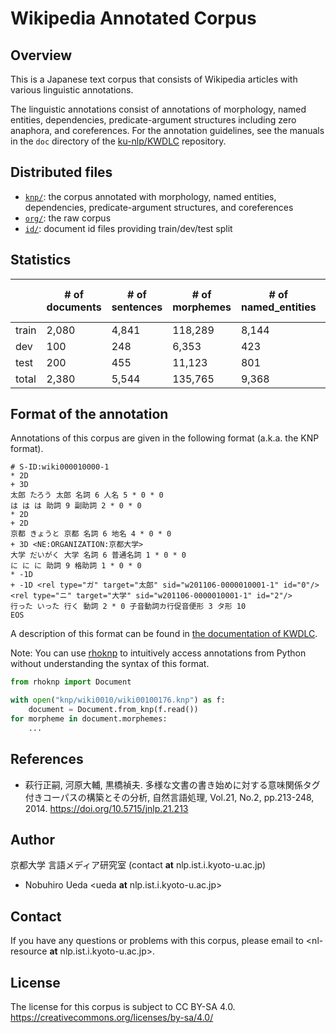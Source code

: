 # Wikipedia Annotated Corpus

## Overview

This is a Japanese text corpus that consists of Wikipedia articles with various linguistic annotations.

The linguistic annotations consist of annotations of morphology, named entities, dependencies, predicate-argument
structures including zero anaphora, and coreferences.
For the annotation guidelines, see the manuals in the `doc` directory of
the [ku-nlp/KWDLC](https://github.com/ku-nlp/KWDLC) repository.

## Distributed files

- [`knp/`](./knp): the corpus annotated with morphology, named entities, dependencies, predicate-argument structures,
  and coreferences
- [`org/`](./org): the raw corpus
- [`id/`](./id): document id files providing train/dev/test split

## Statistics

|       | # of documents | # of sentences | # of morphemes | # of named_entities | # of predicates | # of coreferring mentions |
|-------|----------------|----------------|----------------|---------------------|-----------------|---------------------------|
| train | 2,080          | 4,841          | 118,289        | 8,144               | 32,034          | 26,852                    |
| dev   | 100            | 248            | 6,353          | 423                 | 1,702           | 1,435                     |
| test  | 200            | 455            | 11,123         | 801                 | 2,875           | 2,533                     |
| total | 2,380          | 5,544          | 135,765        | 9,368               | 36,611          | 30,820                    |

## Format of the annotation

Annotations of this corpus are given in the following format (a.k.a. the KNP format).

```text
# S-ID:wiki000010000-1
* 2D
+ 3D
太郎 たろう 太郎 名詞 6 人名 5 * 0 * 0
は は は 助詞 9 副助詞 2 * 0 * 0
* 2D
+ 2D
京都 きょうと 京都 名詞 6 地名 4 * 0 * 0
+ 3D <NE:ORGANIZATION:京都大学>
大学 だいがく 大学 名詞 6 普通名詞 1 * 0 * 0
に に に 助詞 9 格助詞 1 * 0 * 0
* -1D
+ -1D <rel type="ガ" target="太郎" sid="w201106-0000010001-1" id="0"/><rel type="ニ" target="大学" sid="w201106-0000010001-1" id="2"/>
行った いった 行く 動詞 2 * 0 子音動詞カ行促音便形 3 タ形 10
EOS
```

A description of this format can be found in [the documentation of KWDLC](https://github.com/ku-nlp/KWDLC#format-of-the-corpus-annotated-with-annotations-of-morphology-named-entities-dependencies-predicate-argument-structures-and-coreferences).

Note: You can use [rhoknp](https://github.com/ku-nlp/rhoknp) to intuitively access annotations from Python without understanding the syntax of this format.

```python
from rhoknp import Document

with open("knp/wiki0010/wiki00100176.knp") as f:
    document = Document.from_knp(f.read())
for morpheme in document.morphemes:
    ...
```

## References

- 萩行正嗣, 河原大輔, 黒橋禎夫. 多様な文書の書き始めに対する意味関係タグ付きコーパスの構築とその分析, 自然言語処理,
  Vol.21, No.2, pp.213-248, 2014. <https://doi.org/10.5715/jnlp.21.213>

## Author

京都大学 言語メディア研究室 (contact **at** nlp.ist.i.kyoto-u.ac.jp)

- Nobuhiro Ueda <ueda **at** nlp.ist.i.kyoto-u.ac.jp>

## Contact

If you have any questions or problems with this corpus, please email to <nl-resource **at** nlp.ist.i.kyoto-u.ac.jp>.

## License

The license for this corpus is subject to CC BY-SA 4.0.
<https://creativecommons.org/licenses/by-sa/4.0/>
